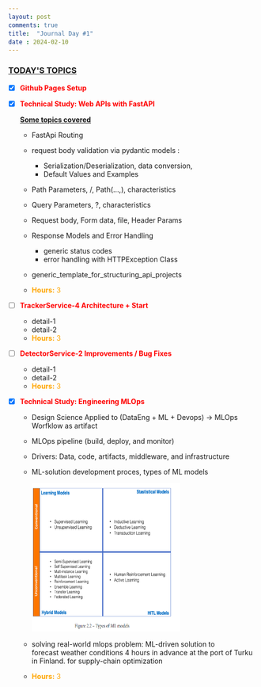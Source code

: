 ```yaml
---
layout: post
comments: true
title:  "Journal Day #1"
date : 2024-02-10
---
```



<h3 style = "text-decoration : underline;"> TODAY'S TOPICS </h3>

* [X] <span style="color: red;">**Github Pages Setup**</span>



* [X] <span style="color: red;">**Technical Study: Web APIs with FastAPI**</span>

   <span style = "text-decoration: underline;">**Some topics covered**</span>

  - FastApi Routing
  - request body validation via pydantic models :
    - Serialization/Deserialization, data conversion, 
    - Default Values and Examples
  - Path Parameters, /, Path(...,), characteristics
  - Query Parameters, ?, characteristics
  - Request body, Form data, file, Header Params
  - Response Models and Error Handling
    - generic status codes
    - error handling with HTTPException Class
  - generic_template_for_structuring_api_projects

  - <span style="color: orange;">**Hours:** 3</span> 





* [ ] <span style = "color: red;">**TrackerService-4 Architecture + Start**</span>

  - detail-1
  - detail-2
  - <span style="color: orange;">**Hours:** 3</span> 






* [ ] <span style = "color: red;">**DetectorService-2 Improvements / Bug Fixes**</span>

  - detail-1
  - detail-2
  - <span style="color: orange;">**Hours:** 3</span> 







* [X] <span style = "color: red;">**Technical Study: Engineering MLOps**</span>

  - Design Science Applied to (DataEng + ML + Devops) -> MLOps Worfklow as artifact
  - MLOps pipeline (build, deploy, and monitor) 
  - Drivers: Data, code, artifacts, middleware, and infrastructure 
  - ML-solution development proces, types of ML models
  
    <img src="image.png" alt="alt text" width="300" height="300">


  - solving real-world mlops problem: ML-driven solution to  
    forecast weather conditions 4 hours in advance at the port of Turku in Finland.
    for supply-chain optimization
  - <span style="color: orange;">**Hours:** 3</span> 



